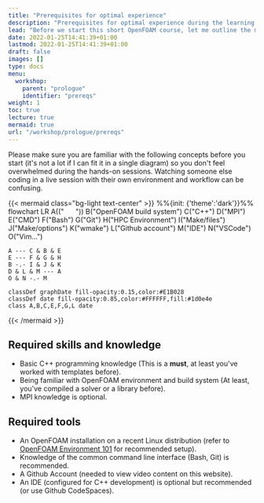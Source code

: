 ```yaml
---
title: "Prerequisites for optimal experience"
description: "Prerequisites for optimal experience during the learning process offered by the OpenFOAM parallelization workshop."
lead: "Before we start this short OpenFOAM course, let me outline the most important prerequisites for optimal experience during the learning process offered by the OpenFOAM parallelization workshop."
date: 2022-01-25T14:41:39+01:00
lastmod: 2022-01-25T14:41:39+01:00
draft: false
images: []
type: docs
menu:
  workshop:
    parent: "prologue"
    identifier: "prereqs"
weight: 1
toc: true
lecture: true
mermaid: true
url: "/workshop/prologue/prereqs"
---
```


Please make sure you are familiar with the following concepts before you start (it's not a lot if I can fit it in a single diagram) so you
don't feel overwhelmed during the hands-on sessions. Watching someone else coding in a live session with their own environment and
workflow can be confusing.

{{< mermaid class="bg-light text-center" >}}
%%{init: {'theme':'dark'}}%%
flowchart LR
    A(("&nbsp; &nbsp; &nbsp; "))
    B("OpenFOAM build system")
    C("C++")
    D("MPI")
    E("CMD")
    F("Bash")
    G("Git")
    H("HPC Environment")
    I("Make/files")
    J("Make/options")
    K("wmake")
    L("Github account")
    M("IDE")
    N("VSCode")
    O("Vim...")

    A --- C & B & E
    E --- F & G & H
    B -.- I & J & K
    D & L & M --- A
    O & N -.- M

    classDef graphDate fill-opacity:0.15,color:#E1B028
    classDef date fill-opacity:0.85,color:#FFFFFF,fill:#1d0e4e
    class A,B,C,E,F,G,L date
{{< /mermaid >}}

## Required skills and knowledge

- Basic C++ programming knowledge (This is a **must**, at least you've worked with templates before).
- Being familiar with OpenFOAM environment and build system (At least, you've compiled a solver or a library before).
- MPI knowledge is optional.

## Required tools

- An OpenFOAM installation on a recent Linux distribution (refer to [OpenFOAM Environment 101](/workshop/hands-on/openfoam-env-101/)
  for recommended setup).
- Knowledge of the common command line interface (Bash, Git) is recommended.
- A Github Account (needed to view video content on this website).
- An IDE (configured for C++ development) is optional but recommended (or use Github CodeSpaces).
